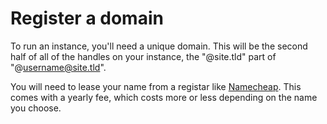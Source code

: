 # Register a domain

To run an instance, you'll need a unique domain. This will be the second half of all of the handles on your instance, the "@site.tld" part of "@username@site.tld".

You will need to lease your name from a registar like [Namecheap](https://www.namecheap.com/). This comes with a yearly fee, which costs more or less depending on the name you choose.
